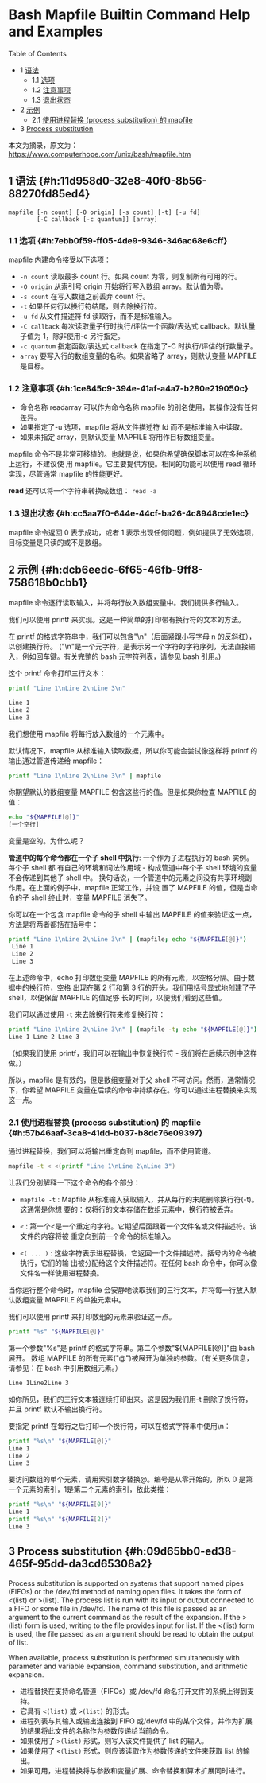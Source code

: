 # Bash Mapfile Builtin Command Help and Examples


<div class="ox-hugo-toc toc has-section-numbers">

<div class="heading">Table of Contents</div>

- <span class="section-num">1</span> [语法](#h:11d958d0-32e8-40f0-8b56-88270fd85ed4)
    - <span class="section-num">1.1</span> [选项](#h:7ebb0f59-ff05-4de9-9346-346ac68e6cff)
    - <span class="section-num">1.2</span> [注意事项](#h:1ce845c9-394e-41af-a4a7-b280e219050c)
    - <span class="section-num">1.3</span> [退出状态](#h:cc5aa7f0-644e-44cf-ba26-4c8948cde1ec)
- <span class="section-num">2</span> [示例](#h:dcb6eedc-6f65-46fb-9ff8-758618b0cbb1)
    - <span class="section-num">2.1</span> [使用进程替换 (process substitution) 的 mapfile](#h:57b46aaf-3ca8-41dd-b037-b8dc76e09397)
- <span class="section-num">3</span> [Process substitution](#h:09d65bb0-ed38-465f-95dd-da3cd65308a2)

</div>
<!--endtoc-->


本文为摘录，原文为： https://www.computerhope.com/unix/bash/mapfile.htm



## <span class="section-num">1</span> 语法 {#h:11d958d0-32e8-40f0-8b56-88270fd85ed4}

```text
mapfile [-n count] [-O origin] [-s count] [-t] [-u fd]
        [-C callback [-c quantum]] [array]
```


### <span class="section-num">1.1</span> 选项 {#h:7ebb0f59-ff05-4de9-9346-346ac68e6cff}

mapfile 内建命令接受以下选项：

-   `-n count`  读取最多 count 行。如果 count 为零，则复制所有可用的行。
-   `-O origin` 从索引号 origin 开始将行写入数组 array。默认值为零。
-   `-s count`  在写入数组之前丢弃 count 行。
-   `-t`  如果任何行以换行符结尾，则去除换行符。
-   `-u fd`  从文件描述符 fd 读取行，而不是标准输入。
-   `-C callback`  每次读取量子行时执行/评估一个函数/表达式 callback。默认量子值为 1，除非使用-c 另行指定。
-   `-c quantum`  指定函数/表达式 callback 在指定了-C 时执行/评估的行数量子。
-   `array`  要写入行的数组变量的名称。如果省略了 array，则默认变量 MAPFILE 是目标。


### <span class="section-num">1.2</span> 注意事项 {#h:1ce845c9-394e-41af-a4a7-b280e219050c}

-   命令名称 readarray 可以作为命令名称 mapfile 的别名使用，其操作没有任何差异。
-   如果指定了-u 选项，mapfile 将从文件描述符 fd 而不是标准输入中读取。
-   如果未指定 array，则默认变量 MAPFILE 将用作目标数组变量。

mapfile 命令不是非常可移植的。也就是说，如果你希望确保脚本可以在多种系统上运行，不建议使
用 mapfile。它主要提供方便。相同的功能可以使用 read 循环实现，尽管通常 mapfile 的性能更好。

**read** 还可以将一个字符串转换成数组： `read -a`


### <span class="section-num">1.3</span> 退出状态 {#h:cc5aa7f0-644e-44cf-ba26-4c8948cde1ec}

mapfile 命令返回 0 表示成功，或者 1 表示出现任何问题，例如提供了无效选项，目标变量是只读的或不是数组。


## <span class="section-num">2</span> 示例 {#h:dcb6eedc-6f65-46fb-9ff8-758618b0cbb1}

mapfile 命令逐行读取输入，并将每行放入数组变量中。我们提供多行输入。

我们可以使用 printf 来实现。这是一种简单的打印带有换行符的文本的方法。

在 printf 的格式字符串中，我们可以包含"\n"（后面紧跟小写字母 n 的反斜杠），以创建换行符。
("\n"是一个元字符，是表示另一个字符的字符序列，无法直接输入，例如回车键。有关完整的 bash
元字符列表，请参见 bash 引用。)

这个 printf 命令打印三行文本：

```bash
printf "Line 1\nLine 2\nLine 3\n"

Line 1
Line 2
Line 3
```

我们想使用 mapfile 将每行放入数组的一个元素中。

默认情况下，mapfile 从标准输入读取数据，所以你可能会尝试像这样将 printf 的输出通过管道传递给 mapfile：

```bash
printf "Line 1\nLine 2\nLine 3\n" | mapfile
```

你期望默认的数组变量 MAPFILE 包含这些行的值。但是如果你检查 MAPFILE 的值：

```bash
echo "${MAPFILE[@]}"
[一个空行]
```

变量是空的。为什么呢？

**管道中的每个命令都在一个子 shell 中执行**: 一个作为子进程执行的 bash 实例。每个子 shell 都
有自己的环境和词法作用域 - 构成管道中每个子 shell 环境的变量不会传递到其他子 shell 中。
换句话说，一个管道中的元素之间没有共享环境副作用。在上面的例子中，mapfile 正常工作，并设
置了 MAPFILE 的值，但是当命令的子 shell 终止时，变量 MAPFILE 消失了。

你可以在一个包含 mapfile 命令的子 shell 中输出 MAPFILE 的值来验证这一点，方法是将两者都括在括号中：

```bash
printf "Line 1\nLine 2\nLine 3\n" | (mapfile; echo "${MAPFILE[@]}")
 Line 1
 Line 2
 Line 3
```

在上述命令中，echo 打印数组变量 MAPFILE 的所有元素，以空格分隔。由于数据中的换行符，空格
出现在第 2 行和第 3 行的开头。我们用括号显式地创建了子 shell，以便保留 MAPFILE 的值足够
长的时间，以便我们看到这些值。

我们可以通过使用 `-t` 来去除换行符来修复换行符：

```bash
printf "Line 1\nLine 2\nLine 3\n" | (mapfile -t; echo "${MAPFILE[@]}")
Line 1 Line 2 Line 3
```

（如果我们使用 printf，我们可以在输出中恢复换行符 - 我们将在后续示例中这样做。）

所以，mapfile 是有效的，但是数组变量对于父 shell 不可访问。然而，通常情况下，你希望
MAPFILE 变量在后续的命令中持续存在。你可以通过进程替换来实现这一点。


### <span class="section-num">2.1</span> 使用进程替换 (process substitution) 的 mapfile {#h:57b46aaf-3ca8-41dd-b037-b8dc76e09397}

通过进程替换，我们可以将输出重定向到 mapfile，而不使用管道。

```bash
mapfile -t < <(printf "Line 1\nLine 2\nLine 3")
```

让我们分别解释一下这个命令的各个部分：

-   `mapfile -t` : Mapfile 从标准输入获取输入，并从每行的末尾删除换行符(-t)。这通常是你想
    要的：仅将行的文本存储在数组元素中，换行符被丢弃。

-   `<` : 第一个&lt;是一个重定向字符。它期望后面跟着一个文件名或文件描述符。该文件的内容将被
    重定向到前一个命令的标准输入。

-   `<( ... )` : 这些字符表示进程替换，它返回一个文件描述符。括号内的命令被执行，它们的输
    出被分配给这个文件描述符。在任何 bash 命令中，你可以像文件名一样使用进程替换。

当你运行整个命令时，mapfile 会安静地读取我们的三行文本，并将每一行放入默认数组变量 MAPFILE 的单独元素中。

我们可以使用 printf 来打印数组的元素来验证这一点。

```bash
printf "%s" "${MAPFILE[@]}"
```

第一个参数"%s"是 printf 的格式字符串。第二个参数"${MAPFILE[@]}"由 bash 展开。
数组 MAPFILE 的所有元素("@")被展开为单独的参数。（有关更多信息，请参见：在 bash 中引用数组元素。）

```bash
Line 1Line2Line 3
```

如你所见，我们的三行文本被连续打印出来。这是因为我们用-t 删除了换行符，并且 printf 默认不输出换行符。

要指定 printf 在每行之后打印一个换行符，可以在格式字符串中使用\n：

```bash
printf "%s\n" "${MAPFILE[@]}"
Line 1
Line 2
Line 3
```

要访问数组的单个元素，请用索引数字替换@。编号是从零开始的，所以 0 是第一个元素的索引，1是第二个元素的索引，依此类推：

```bash
printf "%s\n" "${MAPFILE[0]}"
Line 1
printf "%s\n" "${MAPFILE[2]}"
Line 3
```


## <span class="section-num">3</span> Process substitution {#h:09d65bb0-ed38-465f-95dd-da3cd65308a2}

Process substitution is supported on systems that support named pipes (FIFOs) or the
/dev/fd method of naming open files. It takes the form of &lt;(list) or &gt;(list). The
process list is run with its input or output connected to a FIFO or some file in
/dev/fd. The name of this file is passed as an argument to the current command as the
result of the expansion. If the &gt;(list) form is used, writing to the file provides
input for list. If the &lt;(list) form is used, the file passed as an argument should be
read to obtain the output of list.

When available, process substitution is performed simultaneously with parameter and
variable expansion, command substitution, and arithmetic expansion.

-   进程替换在支持命名管道（FIFOs）或 /dev/fd 命名打开文件的系统上得到支持。
-   它具有 `<(list)` 或 `>(list)` 的形式。
-   进程列表与其输入或输出连接到 FIFO 或/dev/fd 中的某个文件，并作为扩展的结果将此文件的名称作为参数传递给当前命令。
-   如果使用了 `>(list)` 形式，则写入该文件提供了 list 的输入。
-   如果使用了 `<(list)` 形式，则应该读取作为参数传递的文件来获取 list 的输出。
-   如果可用，进程替换将与参数和变量扩展、命令替换和算术扩展同时进行。

